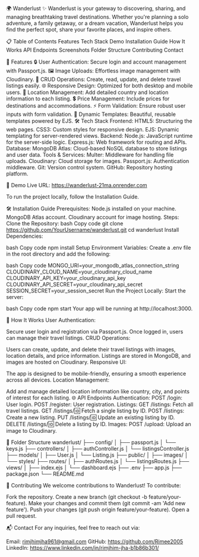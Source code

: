🌍 Wanderlust ✨
Wanderlust is your gateway to discovering, sharing, and managing breathtaking travel destinations. Whether you're planning a solo adventure, a family getaway, or a dream vacation, Wanderlust helps you find the perfect spot, share your favorite places, and inspire others.

📋 Table of Contents
Features
Tech Stack
Demo
Installation Guide
How It Works
API Endpoints
Screenshots
Folder Structure
Contributing
Contact


🚀 Features
🔒 User Authentication: Secure login and account management with Passport.js.
🖼️ Image Uploads: Effortless image management with Cloudinary.
📝 CRUD Operations: Create, read, update, and delete travel listings easily.
🌐 Responsive Design: Optimized for both desktop and mobile users.
📌 Location Management: Add detailed country and location information to each listing.
💲 Price Management: Include prices for destinations and accommodations.
⚡ Form Validation: Ensure robust user inputs with form validation.
🎨 Dynamic Templates: Beautiful, reusable templates powered by EJS.
🛠️ Tech Stack
Frontend:
HTML5: Structuring the web pages.
CSS3: Custom styles for responsive design.
EJS: Dynamic templating for server-rendered views.
Backend:
Node.js: JavaScript runtime for the server-side logic.
Express.js: Web framework for routing and APIs.
Database:
MongoDB Atlas: Cloud-based NoSQL database to store listings and user data.
Tools & Services:
Multer: Middleware for handling file uploads.
Cloudinary: Cloud storage for images.
Passport.js: Authentication middleware.
Git: Version control system.
GitHub: Repository hosting platform.

🎥 Demo
Live URL: https://wanderlust-21ma.onrender.com

To run the project locally, follow the Installation Guide.

🛠️ Installation Guide
Prerequisites:
Node.js installed on your machine.
MongoDB Atlas account.
Cloudinary account for image hosting.
Steps:
Clone the Repository:
bash
Copy code
git clone https://github.com/YourUsername/wanderlust.git
cd wanderlust
Install Dependencies:

bash
Copy code
npm install
Setup Environment Variables: Create a .env file in the root directory and add the following:

bash
Copy code
MONGO_URI=your_mongodb_atlas_connection_string
CLOUDINARY_CLOUD_NAME=your_cloudinary_cloud_name
CLOUDINARY_API_KEY=your_cloudinary_api_key
CLOUDINARY_API_SECRET=your_cloudinary_api_secret
SESSION_SECRET=your_session_secret
Run the Project Locally: Start the server:

bash
Copy code
npm start
Your app will be running at http://localhost:3000.

📖 How It Works
User Authentication:

Secure user login and registration via Passport.js.
Once logged in, users can manage their travel listings.
CRUD Operations:

Users can create, update, and delete their travel listings with images, location details, and price information.
Listings are stored in MongoDB, and images are hosted on Cloudinary.
Responsive UI:

The app is designed to be mobile-friendly, ensuring a smooth experience across all devices.
Location Management:

Add and manage detailed location information like country, city, and points of interest for each listing.
🌐 API Endpoints
Authentication:
POST /login: User login.
POST /register: User registration.
Listings:
GET /listings: Fetch all travel listings.
GET /listings/:id: Fetch a single listing by ID.
POST /listings: Create a new listing.
PUT /listings/:id: Update an existing listing by ID.
DELETE /listings/:id: Delete a listing by ID.
Images:
POST /upload: Upload an image to Cloudinary.

📂 Folder Structure
wanderlust/
├── config/
│   ├── passport.js
│   └── keys.js
├── controllers/
│   ├── authController.js
│   └── listingsController.js
├── models/
│   ├── User.js
│   └── Listing.js
├── public/
│   ├── images/
│   └── styles/
├── routes/
│   ├── authRoutes.js
│   └── listingsRoutes.js
├── views/
│   ├── index.ejs
│   └── dashboard.ejs
├── .env
├── app.js
├── package.json
└── README.md


🤝 Contributing
We welcome contributions to Wanderlust! To contribute:

Fork the repository.
Create a new branch (git checkout -b feature/your-feature).
Make your changes and commit them (git commit -am 'Add new feature').
Push your changes (git push origin feature/your-feature).
Open a pull request.


📬 Contact
For any inquiries, feel free to reach out via:

Email: rimjhimjha961@gmail.com
GitHub: https://github.com/Rimee2005
LinkedIn: https://www.linkedin.com/in/rimjhim-jha-b1b86b301/


